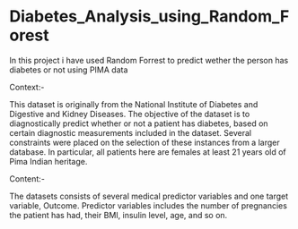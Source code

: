 # Diabetes_Analysis_using_Random_Forest
In this project i have used Random Forrest to predict wether the person has diabetes or not using PIMA data


Context:-

This dataset is originally from the National Institute of Diabetes and Digestive and Kidney Diseases.
The objective of the dataset is to diagnostically predict whether or not a patient has diabetes, based on certain diagnostic measurements included in the dataset.
Several constraints were placed on the selection of these instances from a larger database. 
In particular, all patients here are females at least 21 years old of Pima Indian heritage.


Content:-

The datasets consists of several medical predictor variables and one target variable, Outcome.
Predictor variables includes the number of pregnancies the patient has had, their BMI, insulin level, age, and so on.
